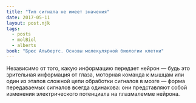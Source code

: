 ```yaml
---
title: "Тип сигнала не имеет значения"
date: 2017-05-11
layout: post.njk
tags:
  - posts
  - molBiol
  - alberts
book: "Брюс Альбертс. Основы молекулярной биологии клетки"
---
```


Независимо от того, какую информацию передает нейрон — будь это зрительная информация от глаза, моторная команда к мышцам или один из этапов сложной цепи обработки сигналов в мозге — форма передаваемых сигналов всегда одинакова: они представляют собой изменения электрического потенциала на плазмалемме нейрона.
